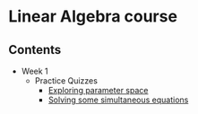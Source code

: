 # Linear Algebra course

## Contents
- Week 1 
  - Practice Quizzes
    - [Exploring parameter space](https://github.com/nikhil-1e9/Mathematics-for-Machine-Learning-Specialization/blob/main/Course%201%20-%20Linear%20Algebra/Week%201/1.%20Practice%20Quiz%20-%20Exploring%20parameter%20space.pdf)
    - [Solving some simultaneous equations](https://github.com/nikhil-1e9/Mathematics-for-Machine-Learning-Specialization/blob/main/Course%201%20-%20Linear%20Algebra/Week%201/2.%20Practice%20Quiz%20-%20Solving%20some%20simultaneous%20equations.pdf)
